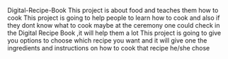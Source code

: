  Digital-Recipe-Book 
This project is about food and teaches them how to cook
This project is going to help people to learn how to cook and also if they dont know what to cook maybe at the ceremony one could check in the Digital Recipe Book ,it will help them a lot 
This project is going to give you options to choose which recipe you want and it will give one the ingredients and instructions on how to cook that recipe he/she chose
